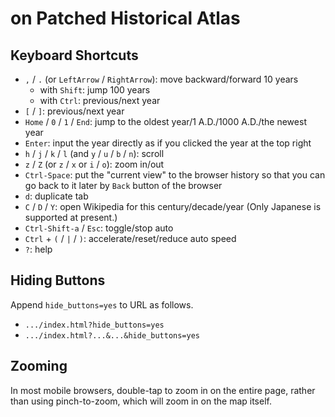 # on Patched Historical Atlas

## Keyboard Shortcuts

* `,` / `.` (or `LeftArrow` / `RightArrow`): move backward/forward 10 years
  * with `Shift`: jump 100 years
  * with `Ctrl`: previous/next year
* `[` / `]`: previous/next year
* `Home` / `0` / `1` / `End`: jump to the oldest year/1 A.D./1000 A.D./the newest year
* `Enter`: input the year directly as if you clicked the year at the top right
* `h` / `j` / `k` / `l` (and `y` / `u` / `b` / `n`): scroll
* `z` / `Z` (or `z` / `x` or `i` / `o`): zoom in/out
* `Ctrl-Space`: put the "current view" to the browser history so that you can go back to it later by `Back` button of the browser
* `d`: duplicate tab
* `C` / `D` / `Y`: open Wikipedia for this century/decade/year (Only Japanese is supported at present.)
* `Ctrl-Shift-a` / `Esc`: toggle/stop auto
* `Ctrl` + `(` / `|` / `)`: accelerate/reset/reduce auto speed
* `?`: help

## Hiding Buttons

Append `hide_buttons=yes` to URL as follows.

* `.../index.html?hide_buttons=yes`
* `.../index.html?...&...&hide_buttons=yes`

## Zooming

In most mobile browsers, double-tap to zoom in on the entire page, rather than using pinch-to-zoom, which will zoom in on the map itself.
